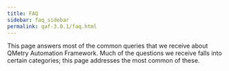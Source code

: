 ```yaml
---
title: FAQ
sidebar: faq_sidebar
permalink: qaf-3.0.1/faq.html
---
```


This page answers most of the common queries that we receive about QMetry Automation Framework. Much of the questions we receive falls into certain categories; this page addresses the most common of these.
